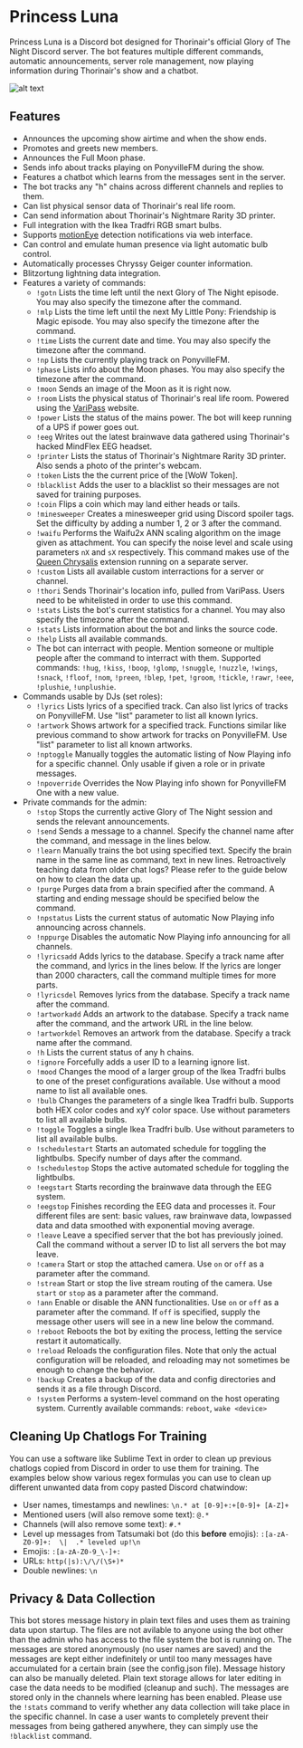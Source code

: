 # Princess Luna
Princess Luna is a Discord bot designed for Thorinair's official Glory of The Night Discord server. The bot features multiple different commands, automatic announcements, server role management, now playing information during Thorinair's show and a chatbot.

![alt text](http://dl.thorinair.net/MLP/pbpl_logo_small.png "Powered by Princess Luna")

## Features
* Announces the upcoming show airtime and when the show ends.
* Promotes and greets new members.
* Announces the Full Moon phase.
* Sends info about tracks playing on PonyvilleFM during the show.
* Features a chatbot which learns from the messages sent in the server.
* The bot tracks any "h" chains across different channels and replies to them.
* Can list physical sensor data of Thorinair's real life room.
* Can send information about Thorinair's Nightmare Rarity 3D printer.
* Full integration with the Ikea Tradfri RGB smart bulbs.
* Supports [motionEye](https://github.com/ccrisan/motioneye) detection notifications via web interface.
* Can control and emulate human presence via light automatic bulb control.
* Automatically processes Chryssy Geiger counter information.
* Blitzortung lightning data integration.
* Features a variety of commands:
    - `!gotn` Lists the time left until the next Glory of The Night episode. You may also specify the timezone after the command.
    - `!mlp` Lists the time left until the next My Little Pony: Friendship is Magic episode. You may also specify the timezone after the command.
    - `!time` Lists the current date and time. You may also specify the timezone after the command.
    - `!np` Lists the currently playing track on PonyvilleFM.
    - `!phase` Lists info about the Moon phases. You may also specify the timezone after the command.
    - `!moon` Sends an image of the Moon as it is right now.
    - `!room` Lists the physical status of Thorinair's real life room. Powered using the [VariPass](https://varipass.org) website.
    - `!power` Lists the status of the mains power. The bot will keep running of a UPS if power goes out.
    - `!eeg` Writes out the latest brainwave data gathered using Thorinair's hacked MindFlex EEG headset.
    - `!printer` Lists the status of Thorinair's Nightmare Rarity 3D printer. Also sends a photo of the printer's webcam.
    - `!token` Lists the the current price of the \[WoW Token\].
    - `!blacklist` Adds the user to a blacklist so their messages are not saved for training purposes.
    - `!coin` Flips a coin which may land either heads or tails.
    - `!minesweeper` Creates a minesweeper grid using Discord spoiler tags. Set the difficulty by adding a number 1, 2 or 3 after the command.
    - `!waifu` Performs the Waifu2x ANN scaling algorithm on the image given as attachment. You can specify the noise level and scale using parameters `nX` and `sX` respectively. This command makes use of the [Queen Chrysalis](https://github.com/Thorinair/Queen-Chrysalis) extension running on a separate server.
    - `!custom` Lists all available custom interractions for a server or channel.
    - `!thori` Sends Thorinair's location info, pulled from VariPass. Users need to be whitelisted in order to use this command.
    - `!stats` Lists the bot's current statistics for a channel. You may also specify the timezone after the command.
    - `!stats` Lists information about the bot and links the source code.
    - `!help` Lists all available commands.
    - The bot can interract with people. Mention someone or multiple people after the command to interract with them. Supported commands: `!hug`, `!kiss`, `!boop`, `!glomp`, `!snuggle`, `!nuzzle`, `!wings`, `!snack`, `!floof`, `!nom`, `!preen`, `!blep`, `!pet`, `!groom`, `!tickle`, `!rawr`, `!eee`, `!plushie`, `!unplushie`.
* Commands usable by DJs (set roles):
    - `!lyrics` Lists lyrics of a specified track. Can also list lyrics of tracks on PonyvilleFM. Use "list" parameter to list all known lyrics.
    - `!artwork` Shows artwork for a specified track. Functions similar like previous command to show artwork for tracks on PonyvilleFM. Use "list" parameter to list all known artworks.
    - `!nptoggle` Manually toggles the automatic listing of Now Playing info for a specific channel. Only usable if given a role or in private messages.
    - `!npoverride` Overrides the Now Playing info shown for PonyvilleFM One with a new value.
* Private commands for the admin:
    - `!stop` Stops the currently active Glory of The Night session and sends the relevant announcements.
    - `!send` Sends a message to a channel. Specify the channel name after the command, and message in the lines below.
    - `!learn` Manually trains the bot using specified text. Specify the brain name in the same line as command, text in new lines. Retroactively teaching data from older chat logs? Please refer to the guide below on how to clean the data up.
    - `!purge` Purges data from a brain specified after the command. A starting and ending message should be specified below the command.
    - `!npstatus` Lists the current status of automatic Now Playing info announcing across channels.
    - `!nppurge` Disables the automatic Now Playing info announcing for all channels.
    - `!lyricsadd` Adds lyrics to the database. Specify a track name after the command, and lyrics in the lines below. If the lyrics are longer than 2000 characters, call the command multiple times for more parts.
    - `!lyricsdel` Removes lyrics from the database. Specify a track name after the command.
    - `!artworkadd` Adds an artwork to the database. Specify a track name after the command, and the artwork URL in the line below.
    - `!artworkdel` Removes an artwork from the database. Specify a track name after the command.
    - `!h` Lists the current status of any h chains.
    - `!ignore` Forcefully adds a user ID to a learning ignore list.
    - `!mood` Changes the mood of a larger group of the Ikea Tradfri bulbs to one of the preset configurations available. Use without a mood name to list all available ones.
    - `!bulb` Changes the parameters of a single Ikea Tradfri bulb. Supports both HEX color codes and xyY color space. Use without parameters to list all available bulbs.
    - `!toggle` Toggles a single Ikea Tradfri bulb. Use without parameters to list all available bulbs.
    - `!schedulestart` Starts an automated schedule for toggling the lightbulbs. Specify number of days after the command.
    - `!schedulestop` Stops the active automated schedule for toggling the lightbulbs.
    - `!eegstart` Starts recording the brainwave data through the EEG system.
    - `!eegstop` Finishes recording the EEG data and processes it. Four different files are sent: basic values, raw brainwave data, lowpassed data and data smoothed with exponential moving average.
    - `!leave` Leave a specified server that the bot has previously joined. Call the command without a server ID to list all servers the bot may leave.
    - `!camera` Start or stop the attached camera. Use `on` or `off` as a parameter after the command.
    - `!stream` Start or stop the live stream routing of the camera. Use `start` or `stop` as a parameter after the command.
    - `!ann` Enable or disable the ANN functionalities. Use `on` or `off` as a parameter after the command. If `off` is specified, supply the message other users will see in a new line below the command.
    - `!reboot` Reboots the bot by exiting the process, letting the service restart it automatically.
    - `!reload` Reloads the configuration files. Note that only the actual configuration will be reloaded, and reloading may not sometimes be enough to change the behavior.
    - `!backup` Creates a backup of the data and config directories and sends it as a file through Discord.
    - `!system` Performs a system-level command on the host operating system. Currently available commands: `reboot`, `wake <device>`

## Cleaning Up Chatlogs For Training
You can use a software like Sublime Text in order to clean up previous chatlogs copied from Discord in order to use them for training. The examples below show various regex formulas you can use to clean up different unwanted data from copy pasted Discord chatwindow:

* User names, timestamps and newlines: `\n.* at [0-9]+:+[0-9]+ [A-Z]+`
* Mentioned users (will also remove some text): `@.*`
* Channels (will also remove some text): `#.*`
* Level up messages from Tatsumaki bot (do this **before** emojis): `:[a-zA-Z0-9]+:  \|  .* leveled up!\n`
* Emojis: `:[a-zA-Z0-9_\-]+:`
* URLs: `http(|s):\/\/(\S+)*`
* Double newlines: `\n `


## Privacy & Data Collection
This bot stores message history in plain text files and uses them as training data upon startup. The files are not avilable to anyone using the bot other than the admin who has access to the file system the bot is running on. The messages are stored anonymously (no user names are saved) and the messages are kept either indefinitely or until too many messages have accumulated for a certain brain (see the config.json file). Message history can also be manually deleted. Plain text storage allows for later editing in case the data needs to be modified (cleanup and such). The messages are stored only in the channels where learning has been enabled. Please use the `!stats` command to verify whether any data collection will take place in the specific channel. In case a user wants to completely prevent their messages from being gathered anywhere, they can simply use the `!blacklist` command.